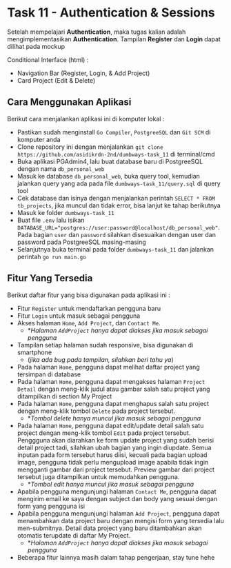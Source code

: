 # Task 11 - Authentication & Sessions

Setelah mempelajari **Authentication**, maka tugas kalian adalah mengimplementasikan **Authentication**. Tampilan **Register** dan **Login** dapat dilihat pada mockup

Conditional Interface (html) :

- Navigation Bar (Register, Login, & Add Project)
- Card Project (Edit & Delete)

## Cara Menggunakan Aplikasi

Berikut cara menjalankan aplikasi ini di komputer lokal :

- Pastikan sudah menginstall `Go Compiler`, `PostgreeSQL` dan `Git SCM` di komputer anda
- Clone repository ini dengan menjalankan `git clone https://github.com/asidikrdn-2nd/dumbways-task_11` di terminal/cmd
- Buka aplikasi PGAdmin4, lalu buat database baru di PostgreeSQL dengan nama `db_personal_web`
- Masuk ke database `db_personal_web`, buka query tool, kemudian jalankan query yang ada pada file `dumbways-task_11/query.sql` di query tool
- Cek database dan isinya dengan menjalankan perintah `SELECT * FROM tb_projects`, jika muncul dan tidak error, bisa lanjut ke tahap berikutnya
- Masuk ke folder `dumbways-task_11`
- Buat file `.env` lalu isikan `DATABASE_URL="postgres://user:password@localhost/db_personal_web"`. Pada bagian `user` dan `password` silahkan disesuaikan dengan user dan password pada PostgreeSQL masing-masing
- Selanjutnya buka terminal pada folder `dumbways-task_11` dan jalankan perintah `go run main.go`

## Fitur Yang Tersedia

Berikut daftar fitur yang bisa digunakan pada aplikasi ini :

- Fitur `Register` untuk mendaftarkan pengguna baru
- Fitur `Login` untuk masuk sebagai pengguna
- Akses halaman `Home`, `Add Project`, dan `Contact Me`.
  - **Halaman `AddProject` hanya dapat diakses jika masuk sebagai pengguna*
- Tampilan setiap halaman sudah responsive, bisa digunakan di smartphone
  - (*jika ada bug pada tampilan, silahkan beri tahu ya*)
- Pada halaman `Home`, pengguna dapat melihat daftar project yang tersimpan di database
- Pada halaman `Home`, pengguna dapat mengakses halaman `Project Detail` dengan meng-klik judul atau gambar salah satu project yang ditampilkan di section My Project
- Pada halaman `Home`, pengguna dapat menghapus salah satu project dengan meng-klik tombol `Delete` pada project tersebut.
  - **Tombol delete hanya muncul jika masuk sebagai pengguna*
- Pada halaman `Home`, pengguna dapat edit/update detail salah satu project dengan meng-klik tombol `Edit` pada project tersebut. Penggguna akan diarahkan ke form update project yang sudah berisi detail project tadi, silahkan ubah bagian yang ingin diupdate. Semua inputan pada form tersebut harus diisi, kecuali pada bagian upload image, pengguna tidak perlu mengupload image apabila tidak ingin mengganti gambar dari project tersebut. Preview gambar dari project tersebut juga ditampilkan untuk memudahkan pengguna.
  - **Tombol edit hanya muncul jika masuk sebagai pengguna*
- Apabila pengguna mengunjungi halaman `Contact Me`, pengguna dapat mengirim email ke saya dengan subject dan body yang sesuai dengan form yang pengguna isi
- Apabila pengguna mengunjungi halaman `Add Project`, pengguna dapat menambahkan data project baru dengan mengisi form yang tersedia lalu men-submitnya. Detail data project yang baru ditambahkan akan otomatis terupdate di daftar My Project.
  - **Halaman `AddProject` hanya dapat diakses jika masuk sebagai pengguna*
- Beberapa fitur lainnya masih dalam tahap pengerjaan, stay tune hehe
